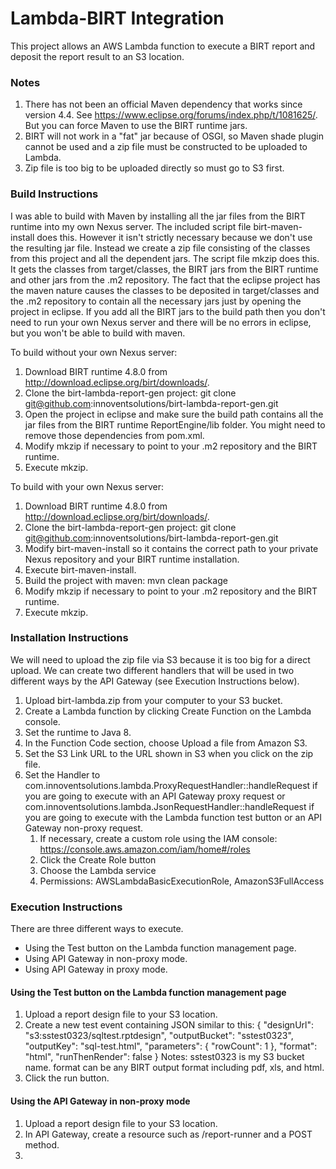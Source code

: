 # Lambda-BIRT Integration
This project allows an AWS Lambda function to execute a BIRT report and deposit the report result to an S3 location.
### Notes
1. There has not been an official Maven dependency that works since version 4.4.  See https://www.eclipse.org/forums/index.php/t/1081625/.  But you can force Maven to use the BIRT runtime jars.
1. BIRT will not work in a "fat" jar because of OSGI, so Maven shade plugin cannot be used and a zip file must be constructed to be uploaded to Lambda.
1. Zip file is too big to be uploaded directly so must go to S3 first.

### Build Instructions
I was able to build with Maven by installing all the jar files from the BIRT runtime into my own Nexus server.  The included script file birt-maven-install does this.  However it isn't strictly necessary because we don't use the resulting jar file.  Instead we create a zip file consisting of the classes from this project and all the dependent jars.  The script file mkzip does this.  It gets the classes from target/classes, the BIRT jars from the BIRT runtime and other jars from the .m2 repository.  The fact that the eclipse project has the maven nature causes the classes to be deposited in target/classes and the .m2 repository to contain all the necessary jars just by opening the project in eclipse.  If you add all the BIRT jars to the build path then you don't need to run your own Nexus server and there will be no errors in eclipse, but you won't be able to build with maven.

To build without your own Nexus server:
1. Download BIRT runtime 4.8.0 from http://download.eclipse.org/birt/downloads/.
1. Clone the birt-lambda-report-gen project: git clone git@github.com:innoventsolutions/birt-lambda-report-gen.git
1. Open the project in eclipse and make sure the build path contains all the jar files from the BIRT runtime ReportEngine/lib folder.  You might need to remove those dependencies from pom.xml.
1. Modify mkzip if necessary to point to your .m2 repository and the BIRT runtime.
1. Execute mkzip.

To build with your own Nexus server:
1. Download BIRT runtime 4.8.0 from http://download.eclipse.org/birt/downloads/.
1. Clone the birt-lambda-report-gen project: git clone git@github.com:innoventsolutions/birt-lambda-report-gen.git
1. Modify birt-maven-install so it contains the correct path to your private Nexus repository and your BIRT runtime installation.
1. Execute birt-maven-install.
1. Build the project with maven:  mvn clean package
1. Modify mkzip if necessary to point to your .m2 repository and the BIRT runtime.
1. Execute mkzip.

### Installation Instructions
We will need to upload the zip file via S3 because it is too big for a direct upload.
We can create two different handlers that will be used in two different ways by the API Gateway (see Execution Instructions below).
1. Upload birt-lambda.zip from your computer to your S3 bucket.
1. Create a Lambda function by clicking Create Function on the Lambda console.
1. Set the runtime to Java 8.
1. In the Function Code section, choose Upload a file from Amazon S3.
1. Set the S3 Link URL to the URL shown in S3 when you click on the zip file.
1. Set the Handler to com.innoventsolutions.lambda.ProxyRequestHandler::handleRequest if you are going to execute with an API Gateway proxy request or com.innoventsolutions.lambda.JsonRequestHandler::handleRequest if you are going to execute with the Lambda function test button or an API Gateway non-proxy request.
   1. If necessary, create a custom role using the IAM console: https://console.aws.amazon.com/iam/home#/roles
   1. Click the Create Role button
   1. Choose the Lambda service
   1. Permissions: AWSLambdaBasicExecutionRole, AmazonS3FullAccess

### Execution Instructions
There are three different ways to execute.
* Using the Test button on the Lambda function management page.
* Using API Gateway in non-proxy mode.
* Using API Gateway in proxy mode.

#### Using the Test button on the Lambda function management page
1. Upload a report design file to your S3 location.
1. Create a new test event containing JSON similar to this: 
    {
      "designUrl": "s3:sstest0323/sqltest.rptdesign",
      "outputBucket": "sstest0323",
      "outputKey": "sql-test.html",
      "parameters": {
        "rowCount": 1
      },
      "format": "html",
      "runThenRender": false
    }
Notes: sstest0323 is my S3 bucket name.  format can be any BIRT output format including pdf, xls, and html.  
1. Click the run button.

#### Using the API Gateway in non-proxy mode
1. Upload a report design file to your S3 location.
1. In API Gateway, create a resource such as /report-runner and a POST method.
1. 
